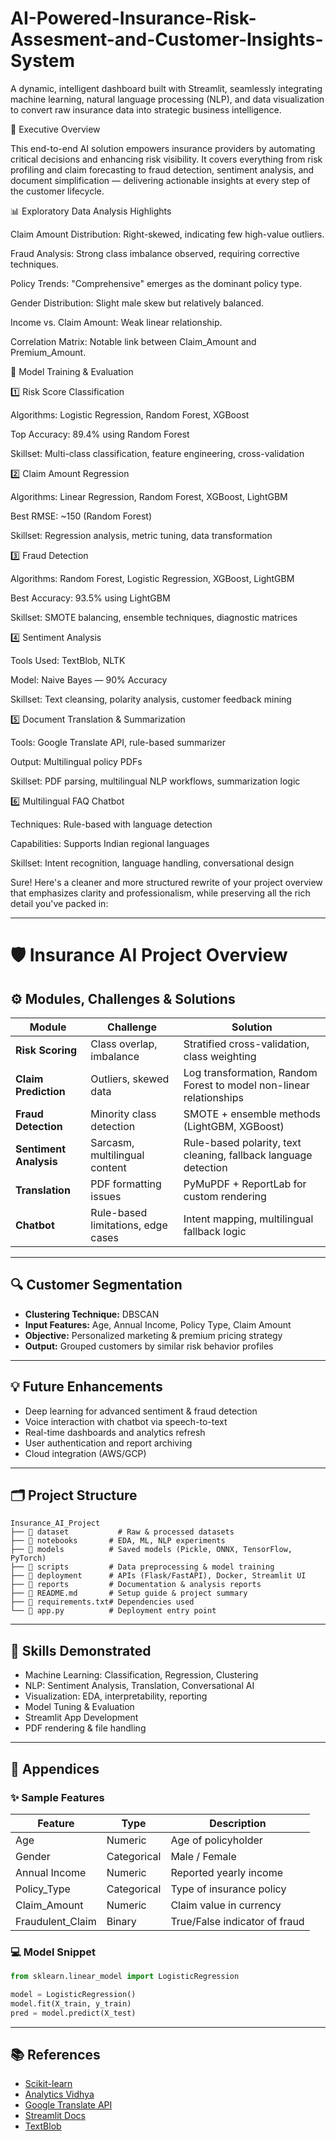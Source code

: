 # AI-Powered-Insurance-Risk-Assesment-and-Customer-Insights-System

A dynamic, intelligent dashboard built with Streamlit, seamlessly integrating machine learning, natural language processing (NLP), and data visualization to convert raw insurance data into strategic business intelligence.

📌 Executive Overview

This end-to-end AI solution empowers insurance providers by automating critical decisions and enhancing risk visibility. It covers everything from risk profiling and claim forecasting to fraud detection, sentiment analysis, and document simplification — delivering actionable insights at every step of the customer lifecycle.

📊 Exploratory Data Analysis Highlights

Claim Amount Distribution: Right-skewed, indicating few high-value outliers.

Fraud Analysis: Strong class imbalance observed, requiring corrective techniques.

Policy Trends: "Comprehensive" emerges as the dominant policy type.

Gender Distribution: Slight male skew but relatively balanced.

Income vs. Claim Amount: Weak linear relationship.

Correlation Matrix: Notable link between Claim_Amount and Premium_Amount.

🧪 Model Training & Evaluation

1️⃣ Risk Score Classification

Algorithms: Logistic Regression, Random Forest, XGBoost

Top Accuracy: 89.4% using Random Forest

Skillset: Multi-class classification, feature engineering, cross-validation

2️⃣ Claim Amount Regression

Algorithms: Linear Regression, Random Forest, XGBoost, LightGBM

Best RMSE: ~150 (Random Forest)

Skillset: Regression analysis, metric tuning, data transformation

3️⃣ Fraud Detection

Algorithms: Random Forest, Logistic Regression, XGBoost, LightGBM

Best Accuracy: 93.5% using LightGBM

Skillset: SMOTE balancing, ensemble techniques, diagnostic matrices

4️⃣ Sentiment Analysis

Tools Used: TextBlob, NLTK

Model: Naive Bayes — 90% Accuracy

Skillset: Text cleansing, polarity analysis, customer feedback mining

5️⃣ Document Translation & Summarization

Tools: Google Translate API, rule-based summarizer

Output: Multilingual policy PDFs

Skillset: PDF parsing, multilingual NLP workflows, summarization logic

6️⃣ Multilingual FAQ Chatbot

Techniques: Rule-based with language detection

Capabilities: Supports Indian regional languages

Skillset: Intent recognition, language handling, conversational design

Sure! Here's a cleaner and more structured rewrite of your project overview that emphasizes clarity and professionalism, while preserving all the rich detail you've packed in:

---

# 🛡️ Insurance AI Project Overview

## ⚙️ Modules, Challenges & Solutions

| Module              | Challenge                             | Solution                                                                 |
|---------------------|----------------------------------------|--------------------------------------------------------------------------|
| **Risk Scoring**     | Class overlap, imbalance              | Stratified cross-validation, class weighting                             |
| **Claim Prediction** | Outliers, skewed data                 | Log transformation, Random Forest to model non-linear relationships      |
| **Fraud Detection**  | Minority class detection              | SMOTE + ensemble methods (LightGBM, XGBoost)                              |
| **Sentiment Analysis** | Sarcasm, multilingual content       | Rule-based polarity, text cleaning, fallback language detection          |
| **Translation**      | PDF formatting issues                 | PyMuPDF + ReportLab for custom rendering                                 |
| **Chatbot**          | Rule-based limitations, edge cases    | Intent mapping, multilingual fallback logic                              |

---

## 🔍 Customer Segmentation

- **Clustering Technique:** DBSCAN  
- **Input Features:** Age, Annual Income, Policy Type, Claim Amount  
- **Objective:** Personalized marketing & premium pricing strategy  
- **Output:** Grouped customers by similar risk behavior profiles  

---

## 💡 Future Enhancements

- Deep learning for advanced sentiment & fraud detection  
- Voice interaction with chatbot via speech-to-text  
- Real-time dashboards and analytics refresh  
- User authentication and report archiving  
- Cloud integration (AWS/GCP)

---

## 🗂️ Project Structure

```
Insurance_AI_Project
├── 📂 dataset           # Raw & processed datasets
├── 📂 notebooks       # EDA, ML, NLP experiments
├── 📂 models          # Saved models (Pickle, ONNX, TensorFlow, PyTorch)
├── 📂 scripts         # Data preprocessing & model training
├── 📂 deployment      # APIs (Flask/FastAPI), Docker, Streamlit UI
├── 📂 reports         # Documentation & analysis reports
├── 📜 README.md       # Setup guide & project summary
├── 📜 requirements.txt# Dependencies used
└── 📜 app.py          # Deployment entry point
```

---

## 🔧 Skills Demonstrated

- Machine Learning: Classification, Regression, Clustering  
- NLP: Sentiment Analysis, Translation, Conversational AI  
- Visualization: EDA, interpretability, reporting  
- Model Tuning & Evaluation  
- Streamlit App Development  
- PDF rendering & file handling

---

## 📎 Appendices

### ✨ Sample Features

| Feature          | Type       | Description                          |
|------------------|------------|--------------------------------------|
| Age              | Numeric    | Age of policyholder                  |
| Gender           | Categorical| Male / Female                        |
| Annual Income    | Numeric    | Reported yearly income               |
| Policy_Type      | Categorical| Type of insurance policy             |
| Claim_Amount     | Numeric    | Claim value in currency              |
| Fraudulent_Claim | Binary     | True/False indicator of fraud        |

### 💻 Model Snippet

```python
from sklearn.linear_model import LogisticRegression

model = LogisticRegression()
model.fit(X_train, y_train)
pred = model.predict(X_test)
```

---

## 📚 References

- [Scikit-learn](https://scikit-learn.org/)
- [Analytics Vidhya](https://www.analyticsvidhya.com/)
- [Google Translate API](https://cloud.google.com/translate/)
- [Streamlit Docs](https://docs.streamlit.io/)
- [TextBlob](https://textblob.readthedocs.io/)

